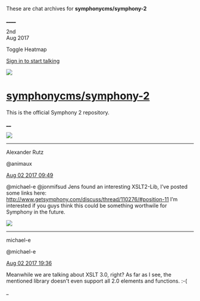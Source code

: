 These are chat archives for **symphonycms/symphony-2**

[__](/symphonycms/symphony-2/archives/2017/08/03)[__](/symphonycms/symphony-2/archives/2017/08/01)

2nd  
Aug 2017

Toggle Heatmap

[Sign in to start talking](/login?action=login&button=archive-login)

![](https://avatars-02.gitter.im/group/iv/3/57542c45c43b8c601977197e?s=48)

#  [symphonycms/symphony-2](/symphonycms/symphony-2)

This is the official Symphony 2 repository.

[ __](/orgs/symphonycms/rooms "More symphonycms rooms")

![](https://avatars2.githubusercontent.com/u/446874?v=4&s=30)

____

Alexander Rutz

@animaux

[Aug 02 2017
09:49](https://gitter.im/symphonycms/symphony-2?at=5981a0171c8697534a7f6eae)

@michael-e @jonmifsud Jens found an interesting XSLT2-Lib, I’ve posted some
links here: <http://www.getsymphony.com/discuss/thread/110276/#position-11>
I’m interested if you guys think this could be something worthwile for
Symphony in the future.

![](https://avatars2.githubusercontent.com/u/40072?v=4&s=30)

____

michael-e

@michael-e

[Aug 02 2017
19:36](https://gitter.im/symphonycms/symphony-2?at=598229b12723db8d5e6c267c)

Meanwhile we are talking about XSLT 3.0, right? As far as I see, the mentioned
library doesn't even support all 2.0 elements and functions. :-(

_

